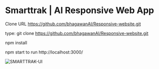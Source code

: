 # Smarttrak | AI Responsive Web App

Clone URL https://github.com/bhagawanAI/Responsive-website.git

type: git clone https://github.com/bhagawanAI/Responsive-website.git

npm install

npm start to run http://localhost:3000/



![SMARTTRAK-UI](https://user-images.githubusercontent.com/88642733/156868753-84013512-e2dc-4395-b6f4-a2652dc642df.png)
